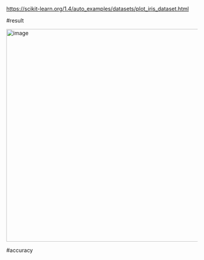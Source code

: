 https://scikit-learn.org/1.4/auto_examples/datasets/plot_iris_dataset.html

#result

[<img width="1681" height="560" alt="image" src="https://github.com/user-attachments/assets/e6e27f6b-2e64-4e6e-81ae-19dba5cd8612" />](https://github.com/imsohy/ML_EM_Kmeans_GMM/blob/28cf7814ba221da47370a94f2edc597932096895/GMM/combined.png)

#accuracy
